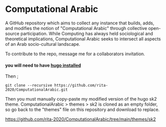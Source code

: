 # Computational Arabic
A GitHub repository which aims to collect any instance that builds, adds, and modifies the notion of "Computational Arabic" through collective open-source participation. While Computing has always held sociological and theoretical implications, Computational Arabic seeks to intersect all aspects of an Arab socio-cultural landscape. 

To contribute to the repo, message me for a collaborators invitation.
#### you will need to have [hugo installed](https://gohugo.io/getting-started/installing/)

Then ; 

    git clone --recursive https://github.com/rita-2020/ComputationalArabic.git 

Then you must manually copy-paste my modified version of the hugo sk2 theme. 
ComputationalArabic > themes > sk2 is cloned as an empty folder, so go back to the "themes" file on this repository and download to replace. 

https://github.com/rita-2020/ComputationalArabic/tree/main/themes/sk2 

